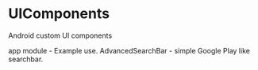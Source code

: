 # UIComponents
Android custom UI components

app module - Example use.
AdvancedSearchBar - simple Google Play like searchbar.
